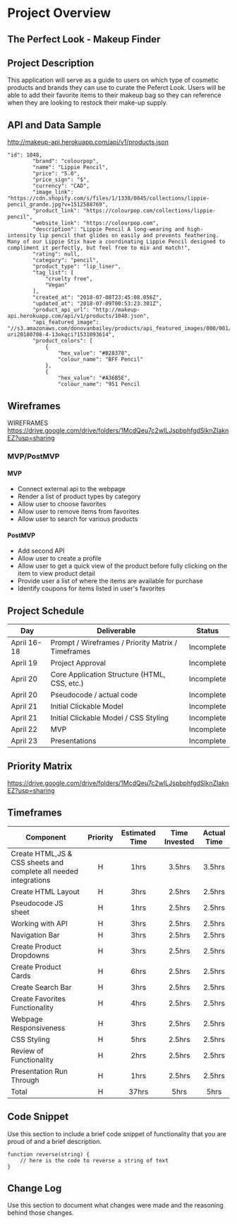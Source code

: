 # Project Overview

## The Perfect Look - Makeup Finder


## Project Description

This application will serve as a guide to users on which type of cosmetic products and brands they can use to curate the Peferct Look. Users will be able to add their favorite items to their makeup bag so they can reference when they are looking to restock their make-up supply. 

## API and Data Sample
http://makeup-api.herokuapp.com/api/v1/products.json

```
"id": 1048,
        "brand": "colourpop",
        "name": "Lippie Pencil",
        "price": "5.0",
        "price_sign": "$",
        "currency": "CAD",
        "image_link": "https://cdn.shopify.com/s/files/1/1338/0845/collections/lippie-pencil_grande.jpg?v=1512588769",
        "product_link": "https://colourpop.com/collections/lippie-pencil",
        "website_link": "https://colourpop.com",
        "description": "Lippie Pencil A long-wearing and high-intensity lip pencil that glides on easily and prevents feathering. Many of our Lippie Stix have a coordinating Lippie Pencil designed to compliment it perfectly, but feel free to mix and match!",
        "rating": null,
        "category": "pencil",
        "product_type": "lip_liner",
        "tag_list": [
            "cruelty free",
            "Vegan"
        ],
        "created_at": "2018-07-08T23:45:08.056Z",
        "updated_at": "2018-07-09T00:53:23.301Z",
        "product_api_url": "http://makeup-api.herokuapp.com/api/v1/products/1048.json",
        "api_featured_image": "//s3.amazonaws.com/donovanbailey/products/api_featured_images/000/001/048/original/open-uri20180708-4-13okqci?1531093614",
        "product_colors": [
            {
                "hex_value": "#B28378",
                "colour_name": "BFF Pencil"
            },
            {
                "hex_value": "#A36B5E",
                "colour_name": "951 Pencil
```


## Wireframes

WIREFRAMES
https://drive.google.com/drive/folders/1McdQeu7c2wILJspbphfgdSlknZIaknEZ?usp=sharing

### MVP/PostMVP  

#### MVP 

- Connect external api to the webpage
- Render a list of product types by category
- Allow user to choose favorites 
- Allow user to remove items from favorites
- Allow user to search for various products

#### PostMVP  

- Add second API
- Allow user to create a profile
- Allow user to get a quick view of the product before fully clicking on the item to view product detail
- Provide user a list of where the items are available for purchase
- Identify coupons for items listed in user's favorites

## Project Schedule

|  Day | Deliverable | Status
|---|---| ---|
|April 16-18| Prompt / Wireframes / Priority Matrix / Timeframes | Incomplete
|April 19| Project Approval | Incomplete
|April 20| Core Application Structure (HTML, CSS, etc.) | Incomplete
|April 20| Pseudocode / actual code | Incomplete
|April 21| Initial Clickable Model  | Incomplete
|April 21| Initial Clickable Model / CSS Styling | Incomplete
|April 22| MVP | Incomplete
|April 23| Presentations | Incomplete

## Priority Matrix

https://drive.google.com/drive/folders/1McdQeu7c2wILJspbphfgdSlknZIaknEZ?usp=sharing

## Timeframes

| Component | Priority | Estimated Time | Time Invested | Actual Time |
| --- | :---: |  :---: | :---: | :---: |
| Create HTML,JS & CSS sheets and complete all needed integrations | H | 1hrs| 3.5hrs | 3.5hrs |
| Create HTML Layout | H | 3hrs| 2.5hrs | 2.5hrs |
| Pseudocode JS sheet | H | 1hrs| 2.5hrs | 2.5hrs |
| Working with API | H | 3hrs| 2.5hrs | 2.5hrs |
| Navigation Bar | H | 3hrs| 2.5hrs | 2.5hrs |
| Create Product Dropdowns| H | 3hrs| 2.5hrs | 2.5hrs |
| Create Product Cards | H | 6hrs| 2.5hrs | 2.5hrs |
| Create Search Bar | H | 3hrs| 2.5hrs | 2.5hrs |
| Create Favorites Functionality | H | 4hrs| 2.5hrs | 2.5hrs |
| Webpage Responsiveness | H | 3hrs| 2.5hrs | 2.5hrs |
| CSS Styling | H | 5hrs| 2.5hrs | 2.5hrs |
| Review of Functionality | H | 2hrs| 2.5hrs | 2.5hrs |
| Presentation Run Through | H | 1hrs| 2.5hrs | 2.5hrs |
| Total | H | 37hrs| 5hrs | 5hrs |

## Code Snippet

Use this section to include a brief code snippet of functionality that you are proud of and a brief description.  

```
function reverse(string) {
	// here is the code to reverse a string of text
}
```

## Change Log
 Use this section to document what changes were made and the reasoning behind those changes.  
